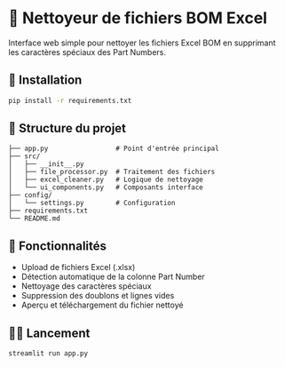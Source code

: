# 🧹 Nettoyeur de fichiers BOM Excel

Interface web simple pour nettoyer les fichiers Excel BOM en supprimant les caractères spéciaux des Part Numbers.

## 🚀 Installation

```bash
pip install -r requirements.txt
```

## 📁 Structure du projet

```
├── app.py                 # Point d'entrée principal
├── src/
│   ├── __init__.py
│   ├── file_processor.py  # Traitement des fichiers
│   ├── excel_cleaner.py   # Logique de nettoyage
│   └── ui_components.py   # Composants interface
├── config/
│   └── settings.py        # Configuration
├── requirements.txt
└── README.md
```

## 🎯 Fonctionnalités

- Upload de fichiers Excel (.xlsx)
- Détection automatique de la colonne Part Number
- Nettoyage des caractères spéciaux
- Suppression des doublons et lignes vides
- Aperçu et téléchargement du fichier nettoyé

## 🏃‍♂️ Lancement

```bash
streamlit run app.py
```
